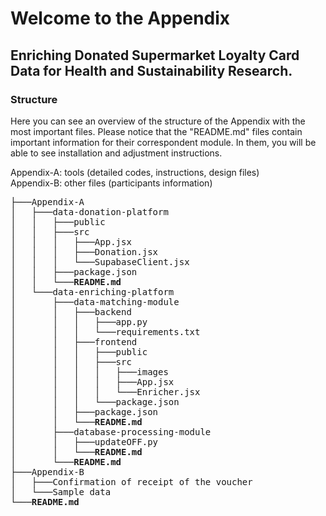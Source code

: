 # Welcome to the Appendix 
## Enriching Donated Supermarket Loyalty Card Data for Health and Sustainability Research.

### Structure 
Here you can see an overview of the structure of the Appendix with the most important files. Please notice that the "README.md" files contain important information for their correspondent module. In them, you will be able to see installation and adjustment instructions. 

Appendix-A: tools (detailed codes, instructions, design files) <br> 
Appendix-B: other files (participants information)
<pre>
├───Appendix-A
│   ├───data-donation-platform
│   │   ├───public
│   │   ├───src
│   │   │   ├───App.jsx
│   │   │   ├───Donation.jsx
│   │   │   └───SupabaseClient.jsx
│   │   ├───package.json
│   │   └───<b>README.md</b>
│   └───data-enriching-platform
│       ├───data-matching-module
│       │   ├───backend
│       │   │   ├───app.py
│       │   │   └───requirements.txt
│       │   ├───frontend
│       │   │   ├───public
│       │   │   ├───src
│       │   │   │   ├───images
│       │   │   │   ├───App.jsx
│       │   │   │   └───Enricher.jsx             
│       │   │   └───package.json
│       │   ├───package.json
│       │   └───<b>README.md</b>
│       ├───database-processing-module
│       │   ├───updateOFF.py
│       │   └───<b>README.md</b>
│       └───<b>README.md</b>
├───Appendix-B
│   ├───Confirmation of receipt of the voucher
│   └───Sample data
└───<b>README.md</b>
</pre>

